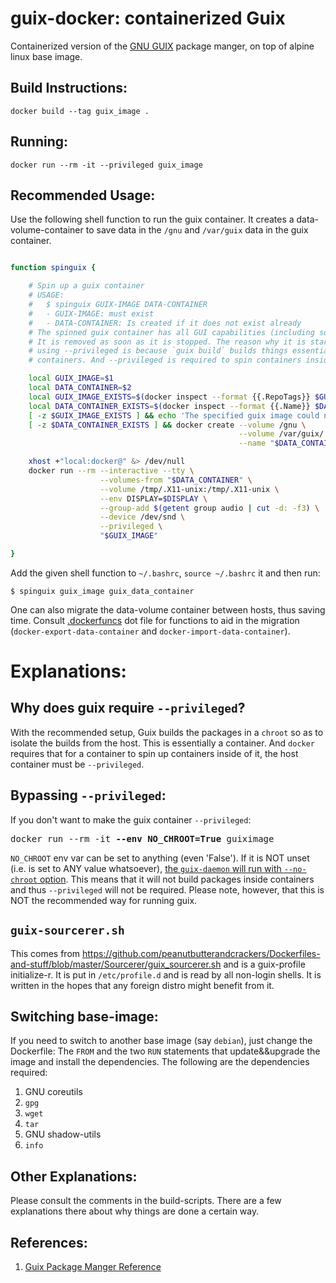 # guix-docker: containerized Guix
Containerized version of the [GNU GUIX](https://guix.gnu.org/) package manger, on top of alpine linux base image.

## Build Instructions:
`docker build --tag guix_image .`

## Running:
`docker run --rm -it --privileged guix_image`

## Recommended Usage:
Use the following shell function to run the guix container. It creates a data-volume-container to save data in the `/gnu` and `/var/guix` data in the guix container.
```bash

function spinguix {

	# Spin up a guix container
	# USAGE:
	#   $ spinguix GUIX-IMAGE DATA-CONTAINER
	#   - GUIX-IMAGE: must exist
	#   - DATA-CONTAINER: Is created if it does not exist already
	# The spinned guix container has all GUI capabilities (including sound).
	# It is removed as soon as it is stopped. The reason why it is started
	# using --privileged is because `guix build` builds things essentially inside
	# containers. And --privileged is required to spin containers inside of containers.

	local GUIX_IMAGE=$1
	local DATA_CONTAINER=$2
	local GUIX_IMAGE_EXISTS=$(docker inspect --format {{.RepoTags}} $GUIX_IMAGE 2> /dev/null)
	local DATA_CONTAINER_EXISTS=$(docker inspect --format {{.Name}} $DATA_CONTAINER 2> /dev/null)
	[ -z $GUIX_IMAGE_EXISTS ] && echo 'The specified guix image could not be found.' >&2 && return 1
	[ -z $DATA_CONTAINER_EXISTS ] && docker create --volume /gnu \
                                                   --volume /var/guix/ \
                                                   --name "$DATA_CONTAINER" "$GUIX_IMAGE"

	xhost +"local:docker@" &> /dev/null
	docker run --rm --interactive --tty \
                    --volumes-from "$DATA_CONTAINER" \
                    --volume /tmp/.X11-unix:/tmp/.X11-unix \
                    --env DISPLAY=$DISPLAY \
                    --group-add $(getent group audio | cut -d: -f3) \
                    --device /dev/snd \
                    --privileged \
                    "$GUIX_IMAGE"

}
```
Add the given shell function to `~/.bashrc`, `source ~/.bashrc` it and then run:
```
$ spinguix guix_image guix_data_container
```
One can also migrate the data-volume container between hosts, thus saving time. Consult [.dockerfuncs](https://github.com/peanutbutterandcrackers/Dockerfiles-and-stuff/blob/master/Sourcerer/.dockerfuncs) dot file for functions to aid in the migration (`docker-export-data-container` and `docker-import-data-container`).

# Explanations:

## Why does guix require `--privileged`?
With the recommended setup, Guix builds the packages in a `chroot` so as to isolate the builds from the host. This is essentially a container. And `docker` requires that for a container to spin up containers inside of it, the host container must be `--privileged`.

## Bypassing `--privileged`:
If you don't want to make the guix container `--privileged`:
<pre>
docker run --rm -it <b>--env NO_CHROOT=True</b> guiximage
</pre>
`NO_CHROOT` env var can be set to anything (even 'False'). If it is NOT unset (i.e. is set to ANY value whatsoever), [the `guix-daemon` will run with `--no-chroot` option](https://github.com/peanutbutterandcrackers/Dockerfiles-and-stuff/blob/b1fced1be5ed785c3919ea2e73e4d30af764a053/Dockerfiles/guix-docker/build-scripts/entry-point.sh#L33). This means that it will not build packages inside containers and thus `--privileged` will not be required. Please note, however, that this is NOT the recommended way for running guix.

## `guix-sourcerer.sh`
This comes from https://github.com/peanutbutterandcrackers/Dockerfiles-and-stuff/blob/master/Sourcerer/guix_sourcerer.sh and is a guix-profile initialize-r. It is put in `/etc/profile.d` and is read by all non-login shells. It is written in the hopes that any foreign distro might benefit from it.

## Switching base-image:
If you need to switch to another base image (say `debian`), just change the Dockerfile: The `FROM` and the two `RUN` statements that update&&upgrade the image and install the dependencies. The following are the dependencies required:
1. GNU coreutils
2. `gpg`
3. `wget`
4. `tar`
5. GNU shadow-utils
6. `info`

## Other Explanations:
Please consult the comments in the build-scripts. There are a few explanations there about why things are done a certain way.

## References:
1. [Guix Package Manger Reference](https://guix.gnu.org/manual/en/guix.pdf)
